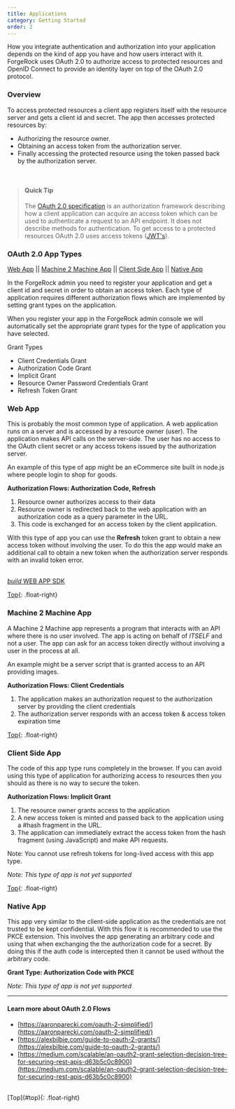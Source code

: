 ```yaml
---
title: Applications 
category: Getting Started
order: 2
---
```


How you integrate authentication and authorization into your application depends on the kind of app you have and how users interact with it. ForgeRock uses OAuth 2.0 to authorize access to protected resources and OpenID Connect to provide an identity layer on top of the OAuth 2.0 protocol.

### Overview

To access protected resources a client app registers itself with the resource server and gets a client id and secret.
The app then accesses protected resources by:
- Authorizing the resource owner.
- Obtaining an access token from the authorization server.
- Finally accessing the protected resource using the token passed back by the authorization server.

<br>

> #### Quick Tip
> The [OAuth 2.0 specification](https://tools.ietf.org/html/rfc6749) is an authorization framework describing how a client application can acquire an access token which can be used to authenticate a request to an API endpoint.  It does not describe methods for authentication. To get access to a protected resources OAuth 2.0 uses access tokens ([JWT's](http://jwt.io)).

<a name="top"></a>
### OAuth 2.0 App Types

[Web App](#web) || [Machine 2 Machine App](#mahine2machine) || [Client Side App](#clientside) || [Native App](#native)

In the ForgeRock admin you need to register your application and get a client id and secret in order to obtain an access token.  Each type of application requires different authorization flows which are implemented by setting grant types on the application. 

When you register your app in the ForgeRock admin console we will automatically set the appropriate grant types for the type of application you have selected.

Grant Types

- Client Credentials Grant
- Authorization Code Grant
- Implicit Grant
- Resource Owner Password Credentials Grant
- Refresh Token Grant

<a name="web"></a>
### Web App

This is probably the most common type of application. A web application runs on a server and is accessed by a resource owner (user). The application makes API calls on the server-side. The user has no access to the OAuth client secret or any access tokens issued by the authorization server. 

An example of this type of app might be an eCommerce site built in node.js where people login to shop for goods. 

**Authorization Flows: Authorization Code, Refresh**


1. Resource owner authorizes access to their data
2. Resource owner is redirected back to the web application with an authorization code as a query parameter in the URL. 
3. This code is exchanged for an access token by the client application.

With this type of app you can use the **Refresh** token grant to obtain a new access token without involving the user. To do this the app would make an additional call to obtain a new token when the authorization server responds with an invalid token error.

<p class="center"><br><a href="{{ site.baseurl }}/sdks/nodejs/" class="btn btn-secondary"><i class="material-icons">build</i> WEB APP SDK</a></p>

[Top](#top){: .float-right}


<a name="mahine2machine"></a>
### Machine 2 Machine App
A Machine 2 Machine app represents a program that interacts with an API where there is no user involved. The app is acting on behalf of *ITSELF* and not a user. The app can ask for an access token directly without involving a user in the process at all.

An example might be a server script that is granted access to an API providing images.

**Authorization Flows: Client Credentials** 

1. The application makes an authorization request to the authorization server by providing the client credentials
2. The authorization server responds with an access token & access token expiration time


[Top](#top){: .float-right}


<a name="clientside"></a>
### Client Side App
The code of this app type runs completely in the browser. If you can avoid using this type of application for authorizing access to resources then you should as there is no way to secure the token. 

**Authorization Flows: Implicit Grant** 

1. The resource owner grants access to the application
2. A new access token is minted and passed back to the application using a #hash fragment in the URL. 
3. The application can immediately extract the access token from the hash fragment (using JavaScript) and make API requests. 

Note: You cannot use refresh tokens for long-lived access with this app type.


*Note: This type of app is not yet supported*


[Top](#top){: .float-right}



<a name="native"></a>
### Native App
This app very similar to the client-side application as the credentials are not trusted to be kept confidential. With this flow it is recommended to use the PKCE extension. This involves the app generating an arbitrary code and using that when exchanging the the authorization code for a secret. By doing this if the auth code is intercepted then it cannot be used without the arbitrary code.

**Grant Type: Authorization Code with PKCE** 

*Note: This type of app is not yet supported*


---

#### Learn more about OAuth 2.0 Flows

- [https://aaronparecki.com/oauth-2-simplified/](https://aaronparecki.com/oauth-2-simplified/)
- [https://alexbilbie.com/guide-to-oauth-2-grants/](https://alexbilbie.com/guide-to-oauth-2-grants/)
- [https://medium.com/scalable/an-oauth2-grant-selection-decision-tree-for-securing-rest-apis-d63b5c0c8900](https://medium.com/scalable/an-oauth2-grant-selection-decision-tree-for-securing-rest-apis-d63b5c0c8900)

<br>
[Top](#top){: .float-right}
<br>